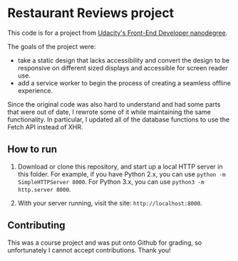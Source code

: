 # Restaurant Reviews project

This code is for a project from [Udacity's Front-End Developer nanodegree](https://www.udacity.com/course/front-end-web-developer-nanodegree--nd001).

The goals of the project were:
* take a static design that lacks accessibility and convert the design to be responsive on different sized displays and accessible for screen reader use.
* add a service worker to begin the process of creating a seamless offline experience.

Since the original code was also hard to understand and had some parts that were out of date, I rewrote some of it while maintaining the same functionality. In particular, I updated all of the database functions to use the Fetch API instead of XHR.

## How to run

1. Download or clone this repository, and start up a local HTTP server in this folder. For example, if you have Python 2.x, you can use `python -m SimpleHTTPServer 8000`. For Python 3.x, you can use `python3 -m http.server 8000`.

2. With your server running, visit the site: `http://localhost:8000`.

## Contributing

This was a course project and was put onto Github for grading, so unfortunately I cannot accept contributions. Thank you!



